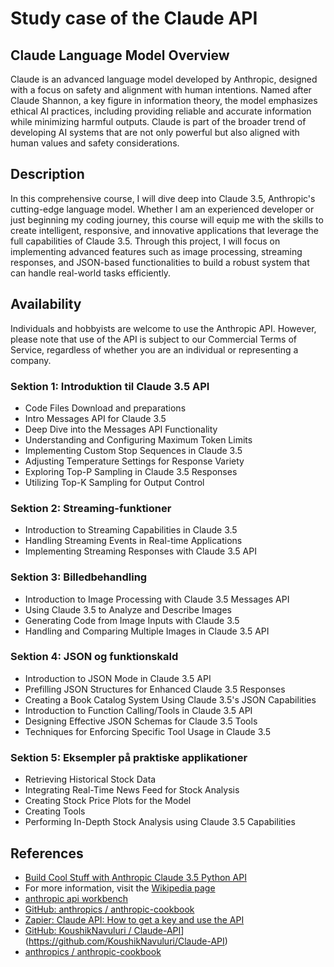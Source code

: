 # Study case of the Claude API

## Claude Language Model Overview

Claude is an advanced language model developed by Anthropic, designed with a focus on safety and alignment with human intentions. Named after Claude Shannon, a key figure in information theory, the model emphasizes ethical AI practices, including providing reliable and accurate information while minimizing harmful outputs. Claude is part of the broader trend of developing AI systems that are not only powerful but also aligned with human values and safety considerations.

## Description
In this comprehensive course, I will dive deep into Claude 3.5, Anthropic's cutting-edge language model. Whether I am an experienced developer or just beginning my coding journey, this course will equip me with the skills to create intelligent, responsive, and innovative applications that leverage the full capabilities of Claude 3.5. Through this project, I will focus on implementing advanced features such as image processing, streaming responses, and JSON-based functionalities to build a robust system that can handle real-world tasks efficiently.

## Availability
Individuals and hobbyists are welcome to use the Anthropic API. However, please note that use of the API is subject to our Commercial Terms of Service, regardless of whether you are an individual or representing a company.

### Sektion 1: Introduktion til Claude 3.5 API

* Code Files Download and preparations
* Intro Messages API for Claude 3.5
* Deep Dive into the Messages API Functionality
* Understanding and Configuring Maximum Token Limits
* Implementing Custom Stop Sequences in Claude 3.5
* Adjusting Temperature Settings for Response Variety
* Exploring Top-P Sampling in Claude 3.5 Responses
* Utilizing Top-K Sampling for Output Control

### Sektion 2: Streaming-funktioner

* Introduction to Streaming Capabilities in Claude 3.5
* Handling Streaming Events in Real-time Applications
* Implementing Streaming Responses with Claude 3.5 API

### Sektion 3: Billedbehandling

* Introduction to Image Processing with Claude 3.5 Messages API
* Using Claude 3.5 to Analyze and Describe Images
* Generating Code from Image Inputs with Claude 3.5
* Handling and Comparing Multiple Images in Claude 3.5 API

### Sektion 4: JSON og funktionskald

* Introduction to JSON Mode in Claude 3.5 API
* Prefilling JSON Structures for Enhanced Claude 3.5 Responses
* Creating a Book Catalog System Using Claude 3.5's JSON Capabilities
* Introduction to Function Calling/Tools in Claude 3.5 API
* Designing Effective JSON Schemas for Claude 3.5 Tools
* Techniques for Enforcing Specific Tool Usage in Claude 3.5

### Sektion 5: Eksempler på praktiske applikationer

* Retrieving Historical Stock Data
* Integrating Real-Time News Feed for Stock Analysis
* Creating Stock Price Plots for the Model
* Creating Tools
* Performing In-Depth Stock Analysis using Claude 3.5 Capabilities

## References
* [Build Cool Stuff with Anthropic Claude 3.5 Python API](https://www.youtube.com/watch?v=iv4B-axkSf8)
* For more information, visit the [Wikipedia page](https://en.wikipedia.org/wiki/Claude_(language_model))
* [anthropic api workbench](https://console.anthropic.com)
* [GitHub: anthropics / anthropic-cookbook](https://github.com/anthropics/anthropic-cookbook/tree/main)
* [Zapier: Claude API: How to get a key and use the API](https://zapier.com/blog/claude-api/)
* [GitHub: KoushikNavuluri / Claude-API]()](https://github.com/KoushikNavuluri/Claude-API)
* [anthropics / anthropic-cookbook](https://github.com/anthropics/anthropic-cookbook/tree/main)
